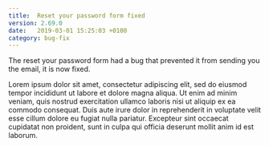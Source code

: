 ```yaml
---
title:  Reset your password form fixed
version: 2.69.0
date:   2019-03-01 15:25:03 +0100
category: bug-fix
---
```


The reset your password form had a bug that prevented it from sending you the email,
it is now fixed.

Lorem ipsum dolor sit amet, consectetur adipiscing elit, sed do eiusmod tempor incididunt
ut labore et dolore magna aliqua. Ut enim ad minim veniam, quis nostrud exercitation ullamco
laboris nisi ut aliquip ex ea commodo consequat. Duis aute irure dolor in reprehenderit in
voluptate velit esse cillum dolore eu fugiat nulla pariatur. Excepteur sint occaecat
cupidatat non proident, sunt in culpa qui officia deserunt mollit anim id est laborum.
